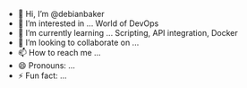 - 👋 Hi, I’m @debianbaker
- 👀 I’m interested in ... World of DevOps
- 🌱 I’m currently learning ... Scripting, API integration, Docker
- 💞️ I’m looking to collaborate on ... 
- 📫 How to reach me ...
- 😄 Pronouns: ...
- ⚡ Fun fact: ...

<!---
debianbaker/debianbaker is a ✨ special ✨ repository because its `README.md` (this file) appears on your GitHub profile.
You can click the Preview link to take a look at your changes.
--->
